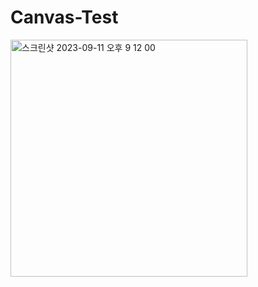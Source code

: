 # Canvas-Test

<img width="379" alt="스크린샷 2023-09-11 오후 9 12 00" src="https://github.com/taiyoungkim/Canvas-Test/assets/38140436/0c2401d1-cf07-4532-af45-9f95b6f931e1">
